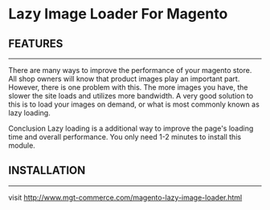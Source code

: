 Lazy Image Loader For Magento
====================================

## FEATURES
-----------------

There are many ways to improve the performance of your magento store. 
All shop owners will know that product images play an important part. 
However, there is one problem with this. 
The more images you have, the slower the site loads and utilizes more bandwidth. 
A very good solution to this is to load your images on demand, or what is most commonly known as lazy loading.

Conclusion
Lazy loading is a additional way to improve the page's loading time and overall performance. 
You only need 1-2 minutes to install this module.

## INSTALLATION
-----------------

visit http://www.mgt-commerce.com/magento-lazy-image-loader.html